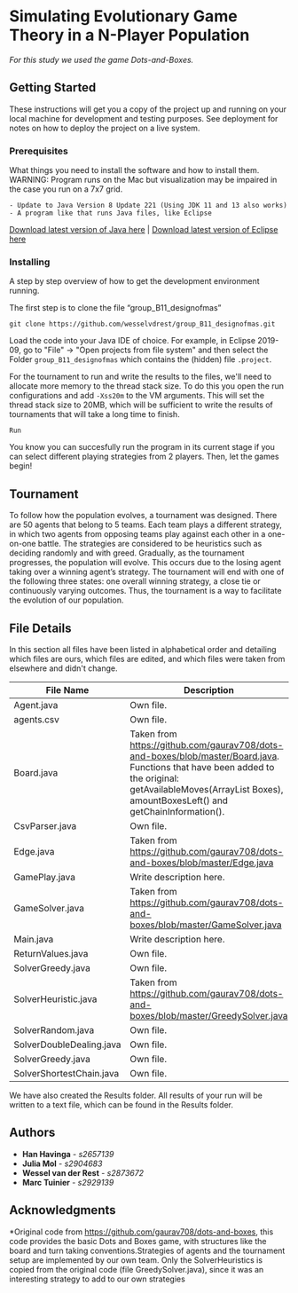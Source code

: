 # Simulating Evolutionary Game Theory in a N-Player Population

_For this study we used the game Dots-and-Boxes._

## Getting Started

These instructions will get you a copy of the project up and running on your local machine for development and testing purposes. See deployment for notes on how to deploy the project on a live system.

### Prerequisites

What things you need to install the software and how to install them. WARNING: Program runs on the Mac but visualization may be impaired in the case you run on a 7x7 grid.

```
- Update to Java Version 8 Update 221 (Using JDK 11 and 13 also works)
- A program like that runs Java files, like Eclipse

```
[Download latest version of Java here](https://www.java.com/en/download/) |
[Download latest version of Eclipse here](https://www.eclipse.org/downloads/)

### Installing

A step by step overview of how to get the development environment running.

The first step is to clone the file “group_B11_designofmas”

```
git clone https://github.com/wesselvdrest/group_B11_designofmas.git
```

Load the code into your Java IDE of choice. For example, in Eclipse 2019-09, go to "File" -> "Open projects from file system" and then select the Folder `group_B11_designofmas` which contains the (hidden) file `.project`.

For the tournament to run and write the results to the files, we'll need to allocate more memory to the thread stack size. To do this you open the run configurations and add `-Xss20m` to the VM arguments. This will set the thread stack size to 20MB, which will be sufficient to write the results of tournaments that will take a long time to finish.

```
Run
```

You know you can succesfully run the program in its current stage if you can select different playing strategies from 2 players. Then, let the games begin!

## Tournament
To follow how the population evolves, a tournament was designed. There are 50 agents that belong to 5 teams. Each team plays a different strategy, in which two agents from opposing teams play against each other in a one-on-one battle. The strategies are considered to be heuristics such as deciding randomly and with greed. Gradually, as the tournament progresses, the population will evolve. This occurs due to the losing agent taking over a winning agent’s strategy. The tournament will end with one of the following three states: one overall winning strategy, a close tie or continuously varying outcomes. Thus, the tournament is a way to facilitate the evolution of our population.

## File Details
In this section all files have been listed in alphabetical order and detailing which files are ours, which files are edited, and which files were taken from elsewhere and didn't change.

File Name |	Description
------------ | 	-------------
Agent.java |	Own file.
agents.csv |	Own file.
Board.java |	Taken from https://github.com/gaurav708/dots-and-boxes/blob/master/Board.java. Functions that have been added to the original: getAvailableMoves(ArrayList<Point> Boxes), amountBoxesLeft() and getChainInformation().
CsvParser.java |	Own file.
Edge.java |	Taken from https://github.com/gaurav708/dots-and-boxes/blob/master/Edge.java
GamePlay.java |	Write description here.
GameSolver.java |	Taken from https://github.com/gaurav708/dots-and-boxes/blob/master/GameSolver.java
Main.java |	Write description here.
ReturnValues.java |	Own file.
SolverGreedy.java |	Own file.
SolverHeuristic.java |	Taken from https://github.com/gaurav708/dots-and-boxes/blob/master/GreedySolver.java
SolverRandom.java |	Own file.
SolverDoubleDealing.java |	Own file.
SolverGreedy.java |	Own file.
SolverShortestChain.java |	Own file.

We have also created the Results folder. All results of your run will be written to a text file, which can be found in the Results folder.

## Authors

* **Han Havinga** - *s2657139*
* **Julia Mol** - *s2904683*
* **Wessel van der Rest** - *s2873672*
* **Marc Tuinier** - *s2929139*

## Acknowledgments

*Original code from https://github.com/gaurav708/dots-and-boxes, this code provides the basic Dots and Boxes game, with structures like the board and turn taking conventions.Strategies of agents and the tournament setup are implemented by our own team. Only the SolverHeuristics is copied from the original code (file GreedySolver.java), since it was an interesting strategy to add to our own strategies


